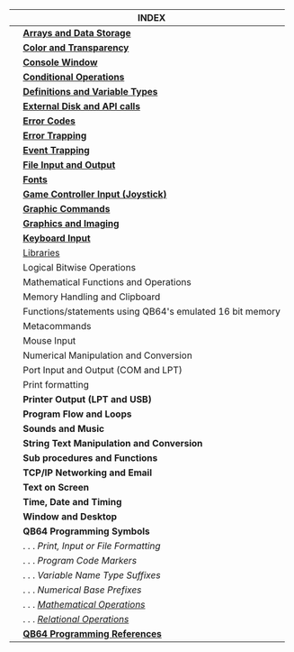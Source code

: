 | | INDEX | 
|------|--|
| | [**Arrays and Data Storage**](https://github.com/QB64Official/qb64/wiki/Keyword-Reference---By-Usage#arrays-and-data-storage) |
| | [**Color and Transparency**](https://github.com/QB64Official/qb64/wiki/Keyword-Reference---By-Usage#color-and-transparency) |
| | [**Console Window**](https://github.com/QB64Official/qb64/wiki/Keyword-Reference---By-Usage/Console_Window) |
| | [**Conditional Operations**](https://github.com/QB64Official/qb64/wiki/Keyword-Reference---By-Usage/_edit#conditional-operations) |
| | [**Definitions and Variable Types**]() | 
| | [**External Disk and API calls**]() | 
| | [**Error Codes**]() | 
| | [**Error Trapping**]() | 
| | [**Event Trapping**]() | 
| | [**File Input and Output**]()
| | [**Fonts**]()
| | [**Game Controller Input (Joystick)**]()
| | [**Graphic Commands**]()
| | [**Graphics and Imaging**]()
| | [**Keyboard Input**]()
| | [Libraries](https://github.com/QB64Official/qb64/wiki/Keyword-Reference---By-Usage/Libraries)
| | Logical Bitwise Operations
| | Mathematical Functions and Operations
| | Memory Handling and Clipboard
| | Functions/statements using QB64's emulated 16 bit memory
| | Metacommands
| | Mouse Input
| | Numerical Manipulation and Conversion
| | Port Input and Output (COM and LPT)
| | Print formatting
| | **Printer Output (LPT and USB)**
| | **Program Flow and Loops**
| | **Sounds and Music**
| | **String Text Manipulation and Conversion**
| | **Sub procedures and Functions**
| | **TCP/IP Networking and Email**
| | **Text on Screen**
| | **Time, Date and Timing**
| | **Window and Desktop**
| | **QB64 Programming Symbols**
| | . . . _Print, Input or File Formatting_
| | . . .  _Program Code Markers_
| | . . . _Variable Name Type Suffixes_
| | . . .  _Numerical Base Prefixes_
| | . . . [_Mathematical Operations_](https://github.com/QB64Official/qb64/wiki/Keyword-Reference---By-Usage/Mathematical-Operations)
| | . . . [_Relational Operations_](https://github.com/QB64Official/qb64/wiki/Keyword-Reference---By-Usage/Relational-Operations)
| | [**QB64 Programming References**]()
